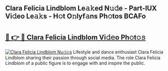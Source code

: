 ## Clara Felicia Lindblom Le𝚊𝚔ed N𝚞𝚍e - Part-lUX Vi𝚍eo Le𝚊𝚔s - H𝚘t O𝚗lyf𝚊ns Ph𝚘tos BCAFo

# <h2><a href="http://hf4h46.feru.top/?c=Clara+Felicia+Lindblom">🔗 👉 🔴 Clara Felicia Lindblom Vi𝚍𝚎o Ph𝚘t𝚘𝚜</a></h2>

[![Clara Felicia Lindblom Nu𝚍𝚎s](https://i.imgur.com/0TWrTi3.gif)](http://hf4h46.feru.top/?c=Clara+Felicia+Lindblom)
Lifestyle and dance enthusiast Clara Felicia Lindblom sharing their passion through social media. The role Clara Felicia Lindblom of a public figure is to engage with and inspire the public. 

